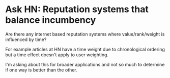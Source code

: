 # Ask HN: Reputation systems that balance incumbency

Are there any internet based reputation systems where value&#x2F;rank&#x2F;weight is influenced by time?<p>For example articles at HN have a time weight due to chronological ordering but a time effect doesn&#x27;t apply to user weighting.<p>I&#x27;m asking about this for broader applications and not so much to determine if one way is better than the other.
